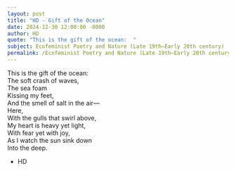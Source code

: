 ```yaml
---
layout: post
title: "HD - Gift of the Ocean"
date: 2024-12-30 12:00:00 -0000
author: HD
quote: "This is the gift of the ocean:  "
subject: Ecofeminist Poetry and Nature (Late 19th–Early 20th century)
permalink: /Ecofeminist Poetry and Nature (Late 19th–Early 20th century)/HD/HD - Gift of the Ocean
---
```


This is the gift of the ocean:  
The soft crash of waves,  
The sea foam  
Kissing my feet,  
And the smell of salt in the air—  
Here,  
With the gulls that swirl above,  
My heart is heavy yet light,  
With fear yet with joy,  
As I watch the sun sink down  
Into the deep.

- HD
